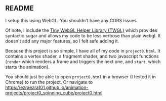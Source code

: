 ## README

I setup this using WebGL. You shouldn't have any CORS issues.

Of note, I include the [Tiny WebGL Helper Library (TWGL)](https://twgljs.org/) which provides syntactic sugar and allows my code to be less verbose than plain webgl. It doesn't add any major features, so I felt safe adding it.

Because this project is so simple, I have all of my code in `project0.html`.
It contains a vertex shader, a fragment shader, and two javascript functions (`render` which renders a frame and triggers the next one, and `start`, which starts the animation).

You should just be able to open `project0.html` in a browser (I tested it in Chrome) to run the project. Or navigate to https://ezraezra101.github.io/animation-projects/project0_spinning_cube/project0.html
